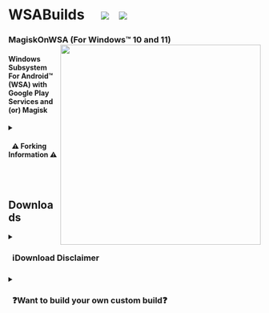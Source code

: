 # WSABuilds &nbsp; &nbsp; <img src="https://img.shields.io/github/downloads/MustardChef/WSABuilds/total?label=Total%20Downloads&style=for-the-badge"/> &nbsp; [<img src="https://img.shields.io/badge/XDA%20Developers-WSABuilds-EA7100?style=for-the-badge&logoColor=white&logo=XDA-Developers" />](https://forum.xda-developers.com/t/wsabuilds-latest-windows-subsystem-for-android-wsa-builds-for-windows-10-and-11-with-magisk-and-google-play-store.4545087/)
### MagiskOnWSA (For Windows™ 10 and 11) [<img align="right" src="https://invidget.switchblade.xyz/2thee7zzHZ" style="width: 400px;"/>](https://discord.gg/2thee7zzHZ) 
#### Windows Subsystem For Android™ (WSA) with Google Play Services and (or) Magisk 

<details>     
   <summary><h4> &nbsp; ⚠️ Forking Information ⚠️<h4></summary>

| :exclamation: **Important:**  &nbsp;  `⚠️DO NOT FORK⚠️`               |
|------------------------------------------------------------------------|
|**This repository is designed specifically not to be forked. MagiskOnWSA and some of the various forks and clones that have sprung up on the platform (***potentially***) violate GitHub's Terms of Service due to abuse of GitHub Actions and have been ultimately warned, disabled or banned.**| 
|**We would like to say one thing: We respect the Terms and Conditions set out by Github to its users. MagiskOnWSA Builds are built using the MagiskOnWSALocal script, patched in the case of Windows 10 Builds and uploaded onto Github and hence do not rely on the use of Github Actions.**|
|**Therefore, don't fork this repository unless you're a developer and want to modify the code itself and/or want to contribute to this Github repository.**|
</details>  

&nbsp;

## Downloads
<details>     
   <summary><h3> &nbsp; ℹ️Download Disclaimer <h3></summary>
   
> **Warning** 
> ### :exclamation: **Important:**
>  ### Prebuilt Windows Subsystem For Android™ Builds for Windows™ 11 in [Releases](https://github.com/MustardChef/WSABuilds/releases) HAVE NOT been modified in anyway prior and subsequent to running the MagiskOnWSA script and upload to Github. 
> ### Prebuilt Windows Subsystem For Android™ Builds for Windows™ 10 in [Releases](https://github.com/MustardChef/WSABuilds/releases) ONLY have had AppxManifest.xml, icu.dll and WsaPatch.dll patched according to the WSAPatch guide before upload to Github.

> ### I will move to a more transparent method of building MagiskOnWSA builds soon, due to the overarching concerns with safety, transparancy and build integrity

> #### The same level of scrutiny should be applied with the Windows Subsystem For Android™ builds as with any other program that you download from the internet
</details>
      
 <details>     
   <summary><h3> &nbsp; ❓Want to build your own custom build❓ <h3></summary>
         
| :exclamation: **Important:**  &nbsp;  `⚠️DO NOT FORK⚠️`               |
|------------------------------------------------------------------------|
|**The repository shown in this is designed specifically not to be forked. MagiskOnWSA and some of the various forks and clones that have sprung up on the platform (***potentially***) violate GitHub's Terms of Service due to abuse of GitHub Actions and have been ultimately warned, disabled or banned.**| 
|**Therefore, don't fork this repository unless you're a developer and want to modify the code itself and/or want to contribute to the Github repository.**|
|**If you want to create your Custom Build, please follow the instructions set out clearly, to avoid the repo from being taken down as a result of a misuse of Github Actions due to the large number of forks.**|
      
---
#### **1. Check the version from [Releases](https://github.com/MustardChef/WSABuilds/releases) first. If it does not have the version you want, continue to follow this guide. If it does, then feel free to use those prebuild WSA builds**
      
#### **2. Log into your Github Account (this is necessary) and in the home page, click on the button (shown below) and select "i